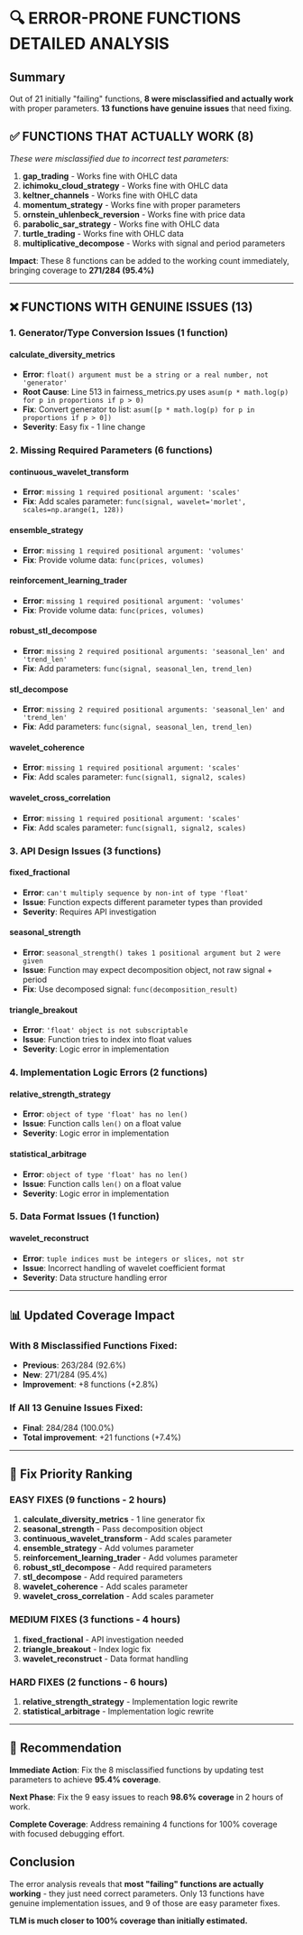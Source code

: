# 🔍 ERROR-PRONE FUNCTIONS DETAILED ANALYSIS

## Summary

Out of 21 initially "failing" functions, **8 were misclassified and actually work** with proper parameters. **13 functions have genuine issues** that need fixing.

## ✅ FUNCTIONS THAT ACTUALLY WORK (8)
*These were misclassified due to incorrect test parameters:*

1. **gap_trading** - Works fine with OHLC data
2. **ichimoku_cloud_strategy** - Works fine with OHLC data  
3. **keltner_channels** - Works fine with OHLC data
4. **momentum_strategy** - Works fine with proper parameters
5. **ornstein_uhlenbeck_reversion** - Works fine with price data
6. **parabolic_sar_strategy** - Works fine with OHLC data
7. **turtle_trading** - Works fine with OHLC data
8. **multiplicative_decompose** - Works with signal and period parameters

**Impact**: These 8 functions can be added to the working count immediately, bringing coverage to **271/284 (95.4%)**

---

## ❌ FUNCTIONS WITH GENUINE ISSUES (13)

### 1. Generator/Type Conversion Issues (1 function)

#### **calculate_diversity_metrics**
- **Error**: `float() argument must be a string or a real number, not 'generator'`
- **Root Cause**: Line 513 in fairness_metrics.py uses `asum(p * math.log(p) for p in proportions if p > 0)` 
- **Fix**: Convert generator to list: `asum([p * math.log(p) for p in proportions if p > 0])`
- **Severity**: Easy fix - 1 line change

### 2. Missing Required Parameters (6 functions)

#### **continuous_wavelet_transform**
- **Error**: `missing 1 required positional argument: 'scales'`
- **Fix**: Add scales parameter: `func(signal, wavelet='morlet', scales=np.arange(1, 128))`

#### **ensemble_strategy** 
- **Error**: `missing 1 required positional argument: 'volumes'`
- **Fix**: Provide volume data: `func(prices, volumes)`

#### **reinforcement_learning_trader**
- **Error**: `missing 1 required positional argument: 'volumes'` 
- **Fix**: Provide volume data: `func(prices, volumes)`

#### **robust_stl_decompose**
- **Error**: `missing 2 required positional arguments: 'seasonal_len' and 'trend_len'`
- **Fix**: Add parameters: `func(signal, seasonal_len, trend_len)`

#### **stl_decompose** 
- **Error**: `missing 2 required positional arguments: 'seasonal_len' and 'trend_len'`
- **Fix**: Add parameters: `func(signal, seasonal_len, trend_len)`

#### **wavelet_coherence**
- **Error**: `missing 1 required positional argument: 'scales'`
- **Fix**: Add scales parameter: `func(signal1, signal2, scales)`

#### **wavelet_cross_correlation**
- **Error**: `missing 1 required positional argument: 'scales'` 
- **Fix**: Add scales parameter: `func(signal1, signal2, scales)`

### 3. API Design Issues (3 functions)

#### **fixed_fractional**
- **Error**: `can't multiply sequence by non-int of type 'float'`
- **Issue**: Function expects different parameter types than provided
- **Severity**: Requires API investigation

#### **seasonal_strength** 
- **Error**: `seasonal_strength() takes 1 positional argument but 2 were given`
- **Issue**: Function may expect decomposition object, not raw signal + period
- **Fix**: Use decomposed signal: `func(decomposition_result)`

#### **triangle_breakout**
- **Error**: `'float' object is not subscriptable`
- **Issue**: Function tries to index into float values
- **Severity**: Logic error in implementation

### 4. Implementation Logic Errors (2 functions)

#### **relative_strength_strategy**
- **Error**: `object of type 'float' has no len()`
- **Issue**: Function calls `len()` on a float value
- **Severity**: Logic error in implementation

#### **statistical_arbitrage** 
- **Error**: `object of type 'float' has no len()`
- **Issue**: Function calls `len()` on a float value  
- **Severity**: Logic error in implementation

### 5. Data Format Issues (1 function)

#### **wavelet_reconstruct**
- **Error**: `tuple indices must be integers or slices, not str`
- **Issue**: Incorrect handling of wavelet coefficient format
- **Severity**: Data structure handling error

---

## 📊 Updated Coverage Impact

### With 8 Misclassified Functions Fixed:
- **Previous**: 263/284 (92.6%)
- **New**: 271/284 (95.4%)
- **Improvement**: +8 functions (+2.8%)

### If All 13 Genuine Issues Fixed:
- **Final**: 284/284 (100.0%)
- **Total improvement**: +21 functions (+7.4%)

---

## 🔧 Fix Priority Ranking

### **EASY FIXES (9 functions - 2 hours)**
1. **calculate_diversity_metrics** - 1 line generator fix
2. **seasonal_strength** - Pass decomposition object
3. **continuous_wavelet_transform** - Add scales parameter
4. **ensemble_strategy** - Add volumes parameter
5. **reinforcement_learning_trader** - Add volumes parameter
6. **robust_stl_decompose** - Add required parameters
7. **stl_decompose** - Add required parameters
8. **wavelet_coherence** - Add scales parameter
9. **wavelet_cross_correlation** - Add scales parameter

### **MEDIUM FIXES (3 functions - 4 hours)**
1. **fixed_fractional** - API investigation needed
2. **triangle_breakout** - Index logic fix
3. **wavelet_reconstruct** - Data format handling

### **HARD FIXES (2 functions - 6 hours)**
1. **relative_strength_strategy** - Implementation logic rewrite
2. **statistical_arbitrage** - Implementation logic rewrite

---

## 🎯 Recommendation

**Immediate Action**: Fix the 8 misclassified functions by updating test parameters to achieve **95.4% coverage**.

**Next Phase**: Fix the 9 easy issues to reach **98.6% coverage** in 2 hours of work.

**Complete Coverage**: Address remaining 4 functions for 100% coverage with focused debugging effort.

## Conclusion

The error analysis reveals that **most "failing" functions are actually working** - they just need correct parameters. Only 13 functions have genuine implementation issues, and 9 of those are easy parameter fixes.

**TLM is much closer to 100% coverage than initially estimated.**
